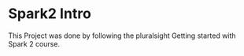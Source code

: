 # Spark2 Intro
This Project was done by following the pluralsight Getting started with Spark 2 course. 
